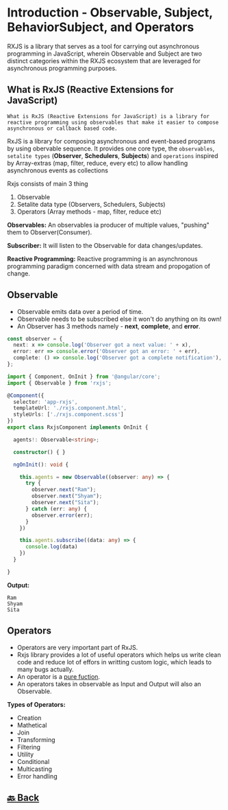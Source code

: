 <h1>Introduction - Observable, Subject, BehaviorSubject, and Operators</h1>

RXJS is a library that serves as a tool for carrying out asynchronous programming in JavaScript, wherein Observable and Subject are two distinct categories within the RXJS ecosystem that are leveraged for asynchronous programming purposes.

<h2>What is RxJS (Reactive Extensions for JavaScript)</h2>

`What is RxJS (Reactive Extensions for JavaScript) is a library for reactive programming using observables that make it easier to compose asynchronous or callback based code.`

RxJS is a library for composing asynchronous and event-based programs by using obervable sequence. It provides one core type, the `observables`, `setalite types` (**Observer**, **Schedulers**, **Subjects**) and `operations` inspired by Array-extras (map, filter, reduce, every etc) to allow handling asynchronous events as collections

Rxjs consists of main 3 thing </br>
1. Observable </br>
2. Setalite data type (Observers, Schedulers, Subjects) </br>
3. Operators (Array methods - map, filter, reduce etc) </br>

**Observables:** An observables ia producer of multiple values, "pushing" them to Observer(Consumer).

**Subscriber:** It will listen to the Observable for data changes/updates.

**Reactive Programming:** Reactive programming is an asynchronous programming paradigm concerned with data stream and propogation of change.

<h2>Observable</h2>

- Observable emits data over a period of time.
- Observable needs to be subscribed else it won't do anything on its own!
- An Observer has 3 methods namely - **next**, **complete**, and **error**.

```ts
const observer = {
  next: x => console.log('Observer got a next value: ' + x),
  error: err => console.error('Observer got an error: ' + err),
  complete: () => console.log('Observer got a complete notification'),
};
```

```ts
import { Component, OnInit } from '@angular/core';
import { Observable } from 'rxjs';

@Component({
  selector: 'app-rxjs',
  templateUrl: './rxjs.component.html',
  styleUrls: ['./rxjs.component.scss']
})
export class RxjsComponent implements OnInit {

  agents!: Observable<string>;

  constructor() { }

  ngOnInit(): void {

    this.agents = new Observable((observer: any) => {
      try {
        observer.next("Ram");
        observer.next("Shyam");
        observer.next("Sita");
      } catch (err: any) {
        observer.error(err);
      }
    })

    this.agents.subscribe((data: any) => {
      console.log(data)
    })
  }

}
```
**Output:**
```
Ram
Shyam
Sita
```

<h2>Operators</h2>

- Operators are very important part of RxJS.
- Rxjs library provides a lot of useful operators which helps us write clean code and reduce lot of effors in writting custom logic, which leads to many bugs actually.
- An operator is a <a href="https://github.com/sanjay9616/JavaScript/blob/master/JavaScript-Tutorial/Functions/README.md">pure fuction</a>.
- An operators takes in observable as Input and Output will also an Observable.

**Types of Operators:**
- Creation
- Mathetical
- Join
- Transforming
- Filtering
- Utility
- Conditional
- Multicasting
- Error handling

<h2><a href="https://github.com/sanjay9616/JavaScript/blob/master/JavaScript-Technologies/RxJS/README.md"> 🔙 Back</a></h2>